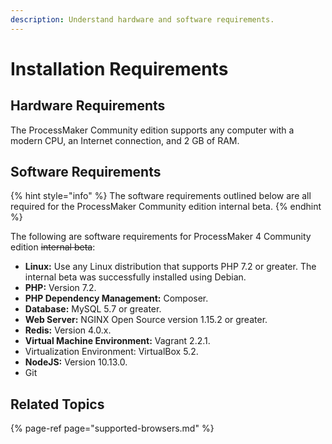 ```yaml
---
description: Understand hardware and software requirements.
---
```


# Installation Requirements

## Hardware Requirements

The ProcessMaker Community edition supports any computer with a modern CPU, an Internet connection, and 2 GB of RAM.

## Software Requirements

{% hint style="info" %}
The software requirements outlined below are all required for the ProcessMaker Community edition internal beta.
{% endhint %}

The following are software requirements for ProcessMaker 4 Community edition ~~internal beta~~:

* **Linux:** Use any Linux distribution that supports PHP 7.2 or greater. The internal beta was successfully installed using Debian.
* **PHP:** Version 7.2.
* **PHP Dependency Management:** Composer.
* **Database:** MySQL 5.7 or greater.
* **Web Server:** NGINX Open Source version 1.15.2 or greater.
* **Redis:** Version 4.0.x.
* **Virtual Machine Environment:** Vagrant 2.2.1.
* Virtualization Environment: VirtualBox 5.2.
* **NodeJS:** Version 10.13.0.
* Git

## Related Topics

{% page-ref page="supported-browsers.md" %}




